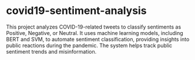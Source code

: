 # covid19-sentiment-analysis
This project analyzes COVID-19-related tweets to classify sentiments as Positive, Negative, or Neutral. It uses machine learning models, including BERT and SVM, to automate sentiment classification, providing insights into public reactions during the pandemic. The system helps track public sentiment trends and misinformation.
